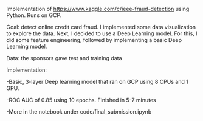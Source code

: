 Implementation of https://www.kaggle.com/c/ieee-fraud-detection using Python. Runs on GCP.

Goal: detect online credit card fraud. I implemented some data visualization to explore the data. Next, I decided to use a Deep Learning model. For this, I did some feature engineering, followed by implementing a basic Deep Learning model.

Data: the sponsors gave test and training data

Implementation:

-Basic, 3-layer Deep learning model that ran on GCP using 8 CPUs and 1 GPU.

-ROC AUC of 0.85 using 10 epochs. Finished in 5-7 minutes

-More in the notebook under code/final_submission.ipynb
